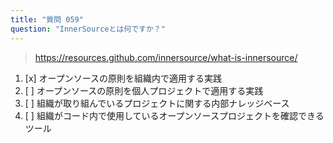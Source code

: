 ```yaml
---
title: "質問 059"
question: "InnerSourceとは何ですか？"
---
```



> https://resources.github.com/innersource/what-is-innersource/
1. [x] オープンソースの原則を組織内で適用する実践
1. [ ] オープンソースの原則を個人プロジェクトで適用する実践
1. [ ] 組織が取り組んでいるプロジェクトに関する内部ナレッジベース
1. [ ] 組織がコード内で使用しているオープンソースプロジェクトを確認できるツール
